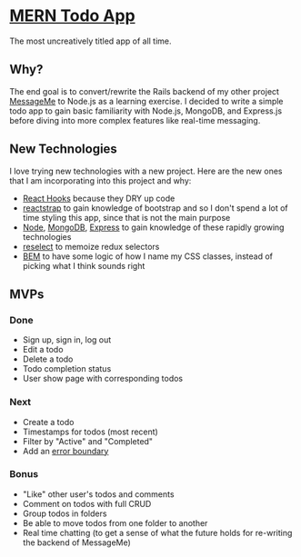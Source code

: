 # [MERN Todo App](https://todos-with-mern.herokuapp.com/#/)

The most uncreatively titled app of all time.

## Why?

The end goal is to convert/rewrite the Rails backend of my other project [MessageMe](http://github.com/andrewjgregory/MessageMe/) to Node.js as a learning exercise. I decided to write a simple todo app to gain basic familiarity with Node.js, MongoDB, and Express.js before diving into more complex features like real-time messaging.

## New Technologies

I love trying new technologies with a new project. Here are the new ones that I am incorporating into this project and why:

- [React Hooks](https://reactjs.org/docs/hooks-overview.html) because they DRY up code
- [reactstrap](https://github.com/reactstrap/reactstrap) to gain knowledge of bootstrap and so I don't spend a lot of time styling this app, since that is not the main purpose
- [Node](https://nodejs.org), [MongoDB](https://www.mongodb.com/), [Express](https://expressjs.com/) to gain knowledge of these rapidly growing technologies
- [reselect](https://github.com/reduxjs/reselect) to memoize redux selectors
- [BEM](https://css-tricks.com/bem-101/) to have some logic of how I name my CSS classes, instead of picking what I think sounds right

## MVPs

### Done

- Sign up, sign in, log out
- Edit a todo
- Delete a todo
- Todo completion status
- User show page with corresponding todos

### Next

- Create a todo
- Timestamps for todos (most recent)
- Filter by "Active" and "Completed"
- Add an [error boundary](https://reactjs.org/docs/error-boundaries.html)

### Bonus

- "Like" other user's todos and comments
- Comment on todos with full CRUD
- Group todos in folders
- Be able to move todos from one folder to another
- Real time chatting (to get a sense of what the future holds for re-writing the backend of MessageMe)
